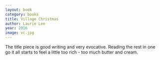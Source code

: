 ```yaml
---
layout: book
category: books
title: Village Christmas
author: Laurie Lee
year: 2016
image: vc.jpg
---
```

The title piece is good writing and very evocative.  Reading the rest in one go it all starts to feel a little too rich - too much butter and cream.
